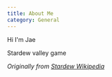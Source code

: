 ```yaml
---
title: About Me
category: General
---
```


Hi I'm Jae 

Stardew valley game 

_Originally from [Stardew Wikipedia](https://ko.stardewvalleywiki.com/Stardew_Valley_Wiki)_

